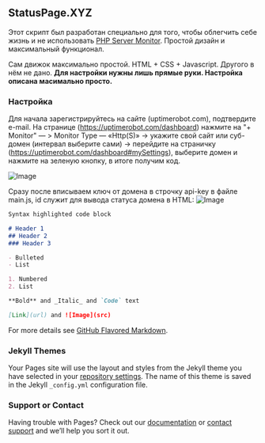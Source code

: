 ## StatusPage.XYZ

Этот скрипт был разработан специально для того, чтобы облегчить себе жизнь и не использовать [PHP Server Monitor](https://www.phpservermonitor.org/). Простой дизайн и максимальный функционал.

Сам движок максимально простой. HTML + CSS + Javascript. Другого в нём не дано. **Для настройки нужны лишь прямые руки. Настройка описана масимально просто.**

### Настройка

Для начала зарегистрируйтесь на сайте (uptimerobot.com), подтвердите e-mail. На странице (https://uptimerobot.com/dashboard) нажмите на "+ Monitor" — > Monitor Type — «Http(S)» -> укажите свой сайт или суб-домен (интервал выберите сами) -> перейдите на страничку (https://uptimerobot.com/dashboard#mySettings), выберите домен и нажмите на зеленую кнопку, в итоге получим код.

![Image](https://default12-16.abcdusercontent.com/00/28/76/2016/08/16/0dea12.jpg)

Сразу после вписываем ключ от домена в строчку api-key в файле main.js, id служит для вывода статуса домена в HTML:
![Image](https://default12-16.abcdusercontent.com/00/28/76/2016/09/09/287076.png)



```markdown
Syntax highlighted code block

# Header 1
## Header 2
### Header 3

- Bulleted
- List

1. Numbered
2. List

**Bold** and _Italic_ and `Code` text

[Link](url) and ![Image](src)
```

For more details see [GitHub Flavored Markdown](https://guides.github.com/features/mastering-markdown/).

### Jekyll Themes

Your Pages site will use the layout and styles from the Jekyll theme you have selected in your [repository settings](https://github.com/VQO/status-page/settings). The name of this theme is saved in the Jekyll `_config.yml` configuration file.

### Support or Contact

Having trouble with Pages? Check out our [documentation](https://help.github.com/categories/github-pages-basics/) or [contact support](https://github.com/contact) and we’ll help you sort it out.
